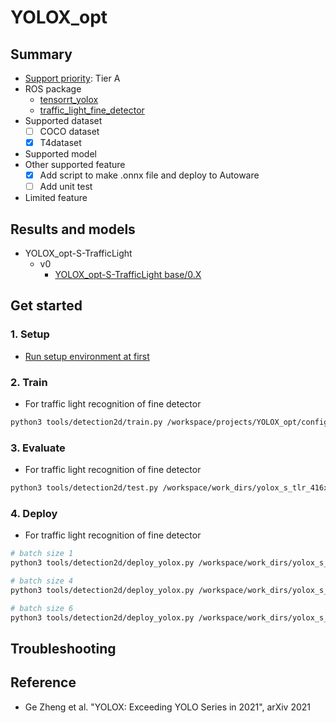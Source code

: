 # YOLOX_opt
## Summary

- [Support priority](https://github.com/tier4/AWML/blob/main/docs/design/autoware_ml_design.md#support-priority): Tier A
- ROS package
  - [tensorrt_yolox](https://github.com/autowarefoundation/autoware.universe/tree/main/perception/tensorrt_yolox)
  - [traffic_light_fine_detector](https://github.com/autowarefoundation/autoware.universe/tree/main/perception/autoware_traffic_light_fine_detector)
- Supported dataset
  - [ ] COCO dataset
  - [x] T4dataset
- Supported model
- Other supported feature
  - [x] Add script to make .onnx file and deploy to Autoware
  - [ ] Add unit test
- Limited feature

## Results and models

- YOLOX_opt-S-TrafficLight
  - v0
    - [YOLOX_opt-S-TrafficLight base/0.X](./docs/YOLOX_opt-S-TrafficLight/v0/base.md)

## Get started
### 1. Setup

- [Run setup environment at first](/tools/setting_environment/)

### 2. Train

- For traffic light recognition of fine detector

```bash
python3 tools/detection2d/train.py /workspace/projects/YOLOX_opt/configs/t4dataset/YOLOX_opt-S-TrafficLight/yolox_s_tlr_416x416_pedcar_t4dataset.py
```

### 3. Evaluate

- For traffic light recognition of fine detector

```bash
python3 tools/detection2d/test.py /workspace/work_dirs/yolox_s_tlr_416x416_pedcar_t4dataset/yolox_s_tlr_416x416_pedcar_t4dataset.py /workspace/work_dirs/yolox_s_tlr_416x416_pedcar_t4dataset/epoch_300.pth
```

### 4. Deploy

- For traffic light recognition of fine detector

```bash
# batch size 1
python3 tools/detection2d/deploy_yolox.py /workspace/work_dirs/yolox_s_tlr_416x416_pedcar_t4dataset/epoch_300.pth --input_size 416 416 --model yolox-s --batch_size 1 --output_onnx_file tlr_car_ped_yolox_s_batch_1.onnx

# batch size 4
python3 tools/detection2d/deploy_yolox.py /workspace/work_dirs/yolox_s_tlr_416x416_pedcar_t4dataset/epoch_300.pth --input_size 416 416 --model yolox-s --batch_size 4 --output_onnx_file tlr_car_ped_yolox_s_batch_4.onnx

# batch size 6
python3 tools/detection2d/deploy_yolox.py /workspace/work_dirs/yolox_s_tlr_416x416_pedcar_t4dataset/epoch_300.pth --input_size 416 416 --model yolox-s --batch_size 6 --output_onnx_file tlr_car_ped_yolox_s_batch_6.onnx
```

## Troubleshooting

## Reference

- Ge Zheng et al. "YOLOX: Exceeding YOLO Series in 2021", arXiv 2021
